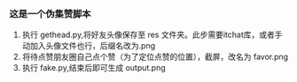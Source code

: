 ### 这是一个伪集赞脚本

1. 执行 gethead.py,将好友头像保存至 res 文件夹。此步需要itchat库，或者手动加入头像文件也行，后缀名改为.png
2. 将待点赞朋友圈自己点个赞（为了定位点赞的位置），截屏，改名为 favor.png
3. 执行 fake.py,结束后即可生成 output.png